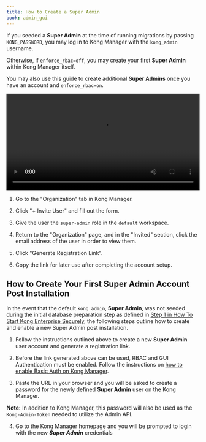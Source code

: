 ```yaml
---
title: How to Create a Super Admin
book: admin_gui
---
```


If you seeded a **Super Admin** at the time of running 
migrations by passing `KONG_PASSWORD`, you may log in to Kong Manager
with the `kong_admin` username. 

Otherwise, if `enforce_rbac=off`, you may create your first 
**Super Admin** within Kong Manager itself.

You may also use this guide to create additional **Super Admins** once
you have an account and `enforce_rbac=on`.

<video width="100%" autoplay loop controls>
  <source src="https://konghq.com/wp-content/uploads/2019/02/org-super-admin-ent-34.mov" type="video/mp4">
  Your browser does not support the video tag.
</video>

1. Go to the "Organization" tab in Kong Manager.

2. Click "+ Invite User" and fill out the form. 

3. Give the user the `super-admin` role in the `default` workspace.

4. Return to the "Organization" page, and in the "Invited" section, 
click the email address of the user in order to view them.

5. Click "Generate Registration Link". 

6. Copy the link for later use after completing the account setup.

## How to Create Your First Super Admin Account Post Installation

In the event that the default `kong_admin`, **Super Admin**, was not seeded during the initial database preparation step as defined in [Step 1 in How To Start Kong Enterprise Securely](../../getting-started/start-kong/#step-1), the following steps outline how to create and enable a new Super Admin post installation. 

1. Follow the instructions outlined above to create a new **Super Admin** user account and generate a registration link.

2. Before the link generated above can be used, RBAC and GUI Authentication must be enabled. Follow the instructions on [how to enable Basic Auth on Kong Manager](../basic).

3. Paste the URL in your browser and you will be asked to create a password for the newly defined **Super Admin** user on the Kong Manager. 

**Note:** In addition to Kong Manager, this password will also be used as the `Kong-Admin-Token` needed to utilize the Admin API.

4. Go to the Kong Manager homepage and you will be prompted to login with the new ***Super Admin*** credentials
